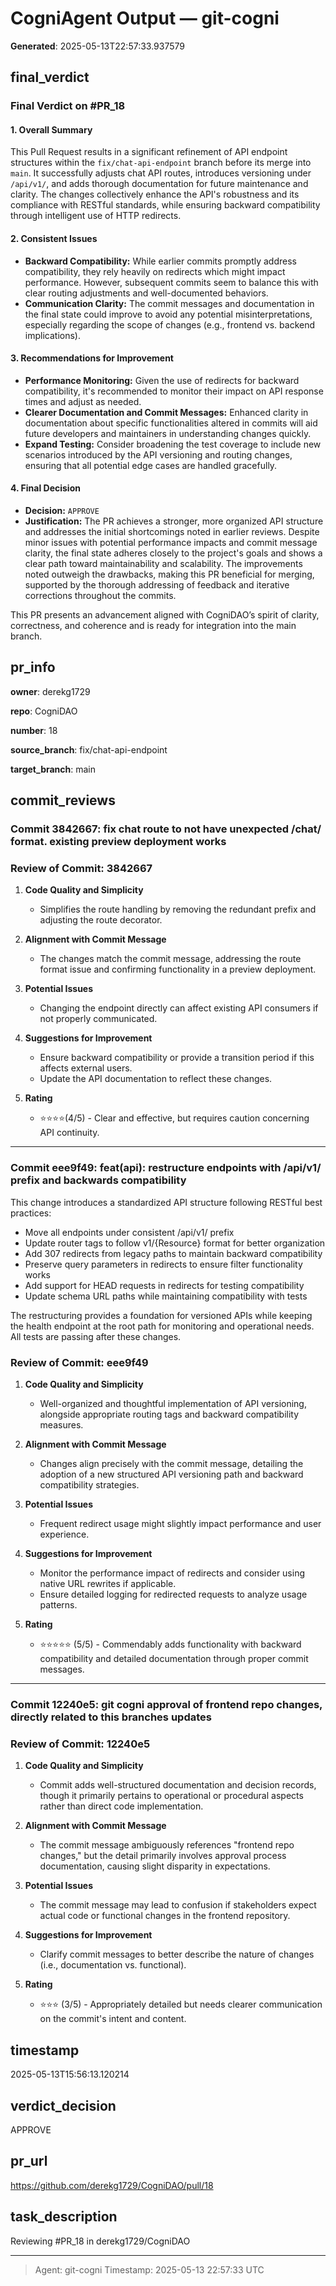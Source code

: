 # CogniAgent Output — git-cogni

**Generated**: 2025-05-13T22:57:33.937579

## final_verdict
### Final Verdict on #PR_18

#### 1. **Overall Summary**
This Pull Request results in a significant refinement of API endpoint structures within the `fix/chat-api-endpoint` branch before its merge into `main`. It successfully adjusts chat API routes, introduces versioning under `/api/v1/`, and adds thorough documentation for future maintenance and clarity. The changes collectively enhance the API's robustness and its compliance with RESTful standards, while ensuring backward compatibility through intelligent use of HTTP redirects.

#### 2. **Consistent Issues**
- **Backward Compatibility:** While earlier commits promptly address compatibility, they rely heavily on redirects which might impact performance. However, subsequent commits seem to balance this with clear routing adjustments and well-documented behaviors.
- **Communication Clarity:** The commit messages and documentation in the final state could improve to avoid any potential misinterpretations, especially regarding the scope of changes (e.g., frontend vs. backend implications).

#### 3. **Recommendations for Improvement**
- **Performance Monitoring:** Given the use of redirects for backward compatibility, it's recommended to monitor their impact on API response times and adjust as needed.
- **Clearer Documentation and Commit Messages:** Enhanced clarity in documentation about specific functionalities altered in commits will aid future developers and maintainers in understanding changes quickly.
- **Expand Testing:** Consider broadening the test coverage to include new scenarios introduced by the API versioning and routing changes, ensuring that all potential edge cases are handled gracefully.

#### 4. **Final Decision**
- **Decision:** `APPROVE`
- **Justification:** The PR achieves a stronger, more organized API structure and addresses the initial shortcomings noted in earlier reviews. Despite minor issues with potential performance impacts and commit message clarity, the final state adheres closely to the project's goals and shows a clear path toward maintainability and scalability. The improvements noted outweigh the drawbacks, making this PR beneficial for merging, supported by the thorough addressing of feedback and iterative corrections throughout the commits.

This PR presents an advancement aligned with CogniDAO’s spirit of clarity, correctness, and coherence and is ready for integration into the main branch.

## pr_info
**owner**:
derekg1729

**repo**:
CogniDAO

**number**:
18

**source_branch**:
fix/chat-api-endpoint

**target_branch**:
main

## commit_reviews
### Commit 3842667: fix chat route to not have unexpected /chat/ format. existing preview deployment works
### Review of Commit: 3842667

1. **Code Quality and Simplicity**
   - Simplifies the route handling by removing the redundant prefix and adjusting the route decorator.

2. **Alignment with Commit Message**
   - The changes match the commit message, addressing the route format issue and confirming functionality in a preview deployment.

3. **Potential Issues**
   - Changing the endpoint directly can affect existing API consumers if not properly communicated.

4. **Suggestions for Improvement**
   - Ensure backward compatibility or provide a transition period if this affects external users.
   - Update the API documentation to reflect these changes.

5. **Rating**
   - ⭐⭐⭐⭐(4/5) - Clear and effective, but requires caution concerning API continuity.


---

### Commit eee9f49: feat(api): restructure endpoints with /api/v1/ prefix and backwards compatibility

This change introduces a standardized API structure following RESTful best practices:

- Move all endpoints under consistent /api/v1/ prefix
- Update router tags to follow v1/{Resource} format for better organization
- Add 307 redirects from legacy paths to maintain backward compatibility
- Preserve query parameters in redirects to ensure filter functionality works
- Add support for HEAD requests in redirects for testing compatibility
- Update schema URL paths while maintaining  compatibility with tests

The restructuring provides a foundation for versioned APIs while keeping
the health endpoint at the root path for monitoring and operational needs.
All tests are passing after these changes.
### Review of Commit: eee9f49

1. **Code Quality and Simplicity**
   - Well-organized and thoughtful implementation of API versioning, alongside appropriate routing tags and backward compatibility measures.

2. **Alignment with Commit Message**
   - Changes align precisely with the commit message, detailing the adoption of a new structured API versioning path and backward compatibility strategies.

3. **Potential Issues**
   - Frequent redirect usage might slightly impact performance and user experience.

4. **Suggestions for Improvement**
   - Monitor the performance impact of redirects and consider using native URL rewrites if applicable.
   - Ensure detailed logging for redirected requests to analyze usage patterns.

5. **Rating**
   - ⭐⭐⭐⭐⭐ (5/5) - Commendably adds functionality with backward compatibility and detailed documentation through proper commit messages.


---

### Commit 12240e5: git cogni approval of frontend repo changes, directly related to this branches updates
### Review of Commit: 12240e5

1. **Code Quality and Simplicity**
   - Commit adds well-structured documentation and decision records, though it primarily pertains to operational or procedural aspects rather than direct code implementation.

2. **Alignment with Commit Message**
   - The commit message ambiguously references "frontend repo changes," but the detail primarily involves approval process documentation, causing slight disparity in expectations.

3. **Potential Issues**
   - The commit message may lead to confusion if stakeholders expect actual code or functional changes in the frontend repository.

4. **Suggestions for Improvement**
   - Clarify commit messages to better describe the nature of changes (i.e., documentation vs. functional).

5. **Rating**
   - ⭐⭐⭐ (3/5) - Appropriately detailed but needs clearer communication on the commit's intent and content.

## timestamp
2025-05-13T15:56:13.120214

## verdict_decision
APPROVE

## pr_url
https://github.com/derekg1729/CogniDAO/pull/18

## task_description
Reviewing #PR_18 in derekg1729/CogniDAO

---
> Agent: git-cogni
> Timestamp: 2025-05-13 22:57:33 UTC